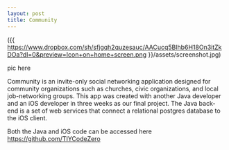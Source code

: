 ```yaml
---
layout: post
title: Community
---
```

({{ https://www.dropbox.com/sh/sfjgqh2quzesauc/AACucq5Blhb6H18On3itZkDOa?dl=0&preview=Icon+on+home+screen.png }}/assets/screenshot.jpg)

pic here

Community is an invite-only social networking application designed for community organizations such as churches, civic organizations, and local job-networking groups. This app was created with another Java developer and an iOS developer in three weeks as our final project. The Java back-end is a set of web services that connect a relational postgres database to the iOS client. 

Both the Java and iOS code can be accessed here https://github.com/TIYCodeZero

